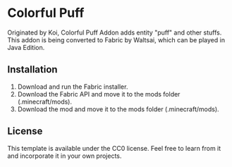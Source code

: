 # Colorful Puff

Originated by Koi, Colorful Puff Addon adds entity "puff" and other stuffs.
This addon is being converted to Fabric by Waltsai, which can be played in Java Edition.

## Installation

1. Download and run the Fabric installer.
2. Download the Fabric API and move it to the mods folder (.minecraft/mods).
3. Download the mod and move it to the mods folder (.minecraft/mods).

## License

This template is available under the CC0 license. Feel free to learn from it and incorporate it in your own projects.
